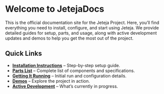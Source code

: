 # Welcome to JetejaDocs

This is the official documentation site for the Jeteja Project. Here, you’ll find everything you need to install, configure, and start using Jeteja. We provide detailed guides for setup, parts, and usage, along with active development updates and demos to help you get the most out of the project.

## Quick Links
- **[Installation Instructions](installation.md)** – Step-by-step setup guide.
- **[Parts List](parts_list.md)** – Complete list of components and specifications.
- **[Getting It Running](getting_it_running.md)** – Initial run and configuration details.
- **[Demos](demos.md)** – Explore the project in action.
- **[Active Development](active_development.md)** – What’s currently in progress.
